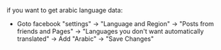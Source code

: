 if you want to get arabic language data:

- Goto facebook "settings" -> "Language and Region" -> "Posts from friends and Pages" ->  "Languages you don't want automatically translated" ->  Add "Arabic" -> "Save Changes"
